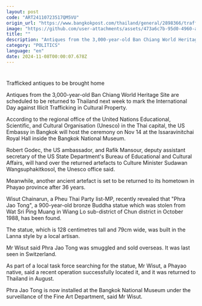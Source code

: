 ```yaml
---
layout: post
code: "ART24110723517QM5VU"
origin_url: "https://www.bangkokpost.com/thailand/general/2898366/trafficked-antiques-to-be-brought-home"
image: "https://github.com/user-attachments/assets/473a6c7b-95d0-4960-acab-394b5eade8e3"
title: ""
description: "Antiques from the 3,000-year-old Ban Chiang World Heritage Site are scheduled to be returned to Thailand next week to mark the International Day against Illicit Trafficking in Cultural Property."
category: "POLITICS"
language: "en"
date: 2024-11-08T00:00:07.678Z
---
```


# 

Trafficked antiques to be brought home

Antiques from the 3,000-year-old Ban Chiang World Heritage Site are scheduled to be returned to Thailand next week to mark the International Day against Illicit Trafficking in Cultural Property.

According to the regional office of the United Nations Educational, Scientific, and Cultural Organisation (Unesco) in the Thai capital, the US Embassy in Bangkok will host the ceremony on Nov 14 at the Issaravinitchai Royal Hall inside the Bangkok National Museum.

Robert Godec, the US ambassador, and Rafik Mansour, deputy assistant secretary of the US State Department's Bureau of Educational and Cultural Affairs, will hand over the returned artefacts to Culture Minister Sudawan Wangsuphakitkosol, the Unesco office said.

Meanwhile, another ancient artefact is set to be returned to its hometown in Phayao province after 36 years.

Wisut Chainarun, a Pheu Thai Party list-MP, recently revealed that "Phra Jao Tong", a 900-year-old bronze Buddha statue which was stolen from Wat Sri Ping Muang in Wiang Lo sub-district of Chun district in October 1988, has been found.

The statue, which is 128 centimetres tall and 79cm wide, was built in the Lanna style by a local artisan.

Mr Wisut said Phra Jao Tong was smuggled and sold overseas. It was last seen in Switzerland.

As part of a local task force searching for the statue, Mr Wisut, a Phayao native, said a recent operation successfully located it, and it was returned to Thailand in August.

Phra Jao Tong is now installed at the Bangkok National Museum under the surveillance of the Fine Art Department, said Mr Wisut.